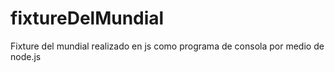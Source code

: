 # fixtureDelMundial
Fixture del mundial realizado en js como programa de consola por medio de node.js
